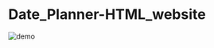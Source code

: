 # Date_Planner-HTML_website
![demo]("https://github.com/lekhana30/Date_Planner-HTML_website/blob/master/05.02.2021_18.48.03_REC.png")
